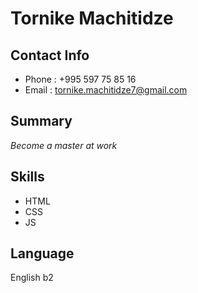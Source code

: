 # Tornike Machitidze

## Contact Info

* Phone : +995 597 75 85 16
* Email : tornike.machitidze7@gmail.com

## Summary
*Become a master at work*
## Skills 
* HTML
* CSS
* JS
## Language 
English b2